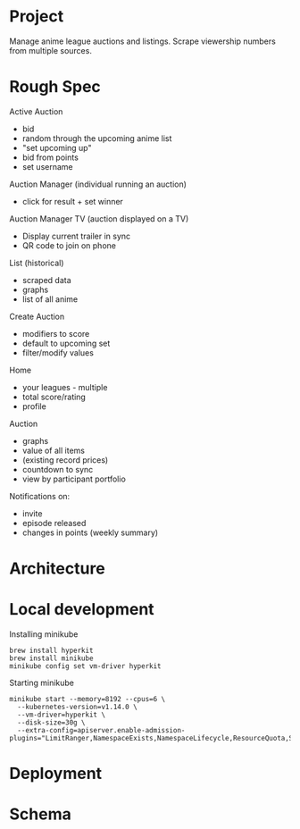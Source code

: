 # Project

Manage anime league auctions and listings.
Scrape viewership numbers from multiple sources.

# Rough Spec

Active Auction
* bid
* random through the upcoming anime list
* "set upcoming up"
* bid from points
* set username

Auction Manager (individual running an auction)
* click for result + set winner

Auction Manager TV (auction displayed on a TV)
* Display current trailer in sync
* QR code to join on phone

List (historical)
* scraped data
* graphs
* list of all anime

Create Auction
* modifiers to score
* default to upcoming set
* filter/modify values

Home
* your leagues - multiple
* total score/rating
* profile

Auction
* graphs
* value of all items
* (existing record prices)
* countdown to sync
* view by participant portfolio

Notifications on:
* invite
* episode released
* changes in points (weekly summary)

# Architecture

# Local development

Installing minikube
```
brew install hyperkit
brew install minikube
minikube config set vm-driver hyperkit
```

Starting minikube
```
minikube start --memory=8192 --cpus=6 \
  --kubernetes-version=v1.14.0 \
  --vm-driver=hyperkit \
  --disk-size=30g \
  --extra-config=apiserver.enable-admission-plugins="LimitRanger,NamespaceExists,NamespaceLifecycle,ResourceQuota,ServiceAccount,DefaultStorageClass,MutatingAdmissionWebhook"
```


# Deployment



# Schema
